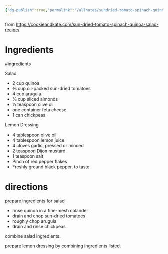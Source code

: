 ```yaml
---
{"dg-publish":true,"permalink":"/allnotes/sundried-tomato-spinach-quinoa-salad/"}
---
```



from https://cookieandkate.com/sun-dried-tomato-spinach-quinoa-salad-recipe/

# Ingredients
#ingredients 

Salad
- 2 cup quinoa
- ⅔ cup oil-packed sun-dried tomatoes
- 4 cup arugula
- ⅔ cup sliced almonds
- ½ teaspoon olive oil
- one container feta cheese
- 1 can chickpeas

Lemon Dressing
- 4 tablespoon olive oil
- 4 tablespoon lemon juice
- 4 cloves garlic, pressed or minced
- 2 teaspoon Dijon mustard
- 1 teaspoon salt
- Pinch of red pepper flakes
- Freshly ground black pepper, to taste

# directions

prepare ingredients for salad
 - rinse quinoa in a fine-mesh colander
 - drain and chop sun-dried tomatoes
 - roughly chop arugula
 - drain and rinse chickpeas

combine salad ingredients.

prepare lemon dressing by combining ingredients listed.





